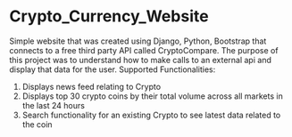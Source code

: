 # Crypto_Currency_Website
 
Simple website that was created using Django, Python, Bootstrap that connects to a free third party API called CryptoCompare.
The purpose of this project was to understand how to make calls to an external api and display that data for the user.
Supported Functionalities:
 1. Displays news feed relating to Crypto
 2. Displays top 30 crypto coins by their total volume across all markets in the last 24 hours
 3. Search functionality for an existing Crypto to see latest data related to the coin
